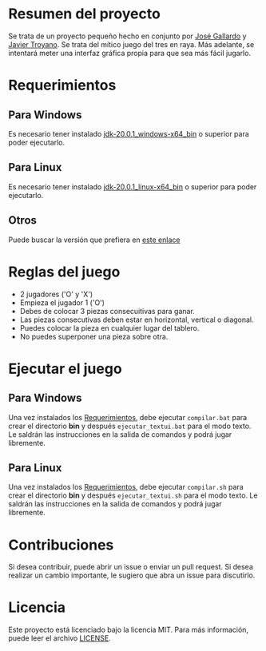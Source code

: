 # Resumen del proyecto

Se trata de un proyecto pequeño hecho en conjunto por [José Gallardo](https://github.com/Joseleelsuper) y [Javier Troyano](https://github.com/Troyano19).
Se trata del mítico juego del tres en raya.
Más adelante, se intentará meter una interfaz gráfica propia para que sea más fácil jugarlo.

# Requerimientos
## Para Windows

Es necesario tener instalado [jdk-20.0.1_windows-x64_bin](https://download.oracle.com/java/20/archive/jdk-20.0.1_windows-x64_bin.exe) o superior para poder ejecutarlo.

## Para Linux

Es necesario tener instalado [jdk-20.0.1_linux-x64_bin](https://download.oracle.com/java/20/archive/jdk-20.0.1_linux-x64_bin.deb) o superior para poder ejecutarlo.

## Otros

Puede buscar la versión que prefiera en [este enlace](https://www.oracle.com/java/technologies/javase/jdk20-archive-downloads.html)

# Reglas del juego

- 2 jugadores ('O' y 'X')
- Empieza el jugador 1 ('O')
- Debes de colocar 3 piezas consecuitivas para ganar.
- Las piezas consecutivas deben estar en horizontal, vertical o diagonal.
- Puedes colocar la pieza en cualquier lugar del tablero.
- No puedes superponer una pieza sobre otra.

# Ejecutar el juego
## Para Windows

Una vez instalados los [Requerimientos](#requerimientos), debe ejecutar `compilar.bat` para crear el directorio **bin** y después `ejecutar_textui.bat` para el modo texto.
Le saldrán las instrucciones en la salida de comandos y podrá jugar libremente.

## Para Linux

Una vez instalados los [Requerimientos](#requerimientos), debe ejecutar `compilar.sh` para crear el directorio **bin** y después `ejecutar_textui.sh` para el modo texto.
Le saldrán las instrucciones en la salida de comandos y podrá jugar libremente.

# Contribuciones

Si desea contribuir, puede abrir un issue o enviar un pull request. Si desea realizar un cambio importante, le sugiero que abra un issue para discutirlo.

# Licencia

Este proyecto está licenciado bajo la licencia MIT. Para más información, puede leer el archivo [LICENSE](LICENSE).